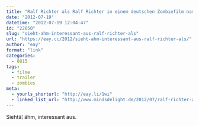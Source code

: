 ```yaml
---
title: "Ralf Richter als Ralf Richter in einem deutschen Zombiefilm namens »Richter«"
date: "2012-07-19"
datetime: "2012-07-19 12:04:47"
id: "22650"
slug: "sieht-ahm-interessant-aus-ralf-richter-als"
url: "https://eay.cc/2012/sieht-ahm-interessant-aus-ralf-richter-als/"
author: "eay"
format: "link"
categories:
  - 0815
tags:
  - filme
  - trailer
  - zombies
meta:
  - yourls_shorturl: "http://eay.li/1wi"
  - linked_list_url: "http://www.mindsdelight.de/2012/07/ralf-richter-als-ralf-richter-gegen-zombies-in-richter-der-film/"
---
```


Siehtâ¦ ähm, interessant aus.
